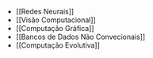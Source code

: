 - [[Redes Neurais]]
- [[Visão Computacional]]
- [[Computação Gráfica]]
- [[Bancos de Dados Não Convecionais]]
- [[Computação Evolutiva]]